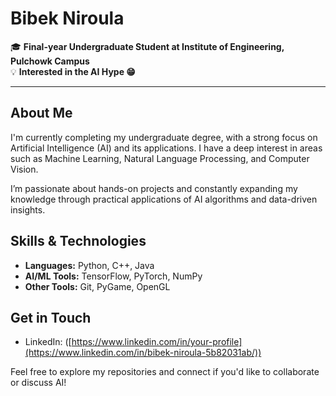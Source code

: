 # Bibek Niroula

🎓 **Final-year Undergraduate Student at Institute of Engineering, Pulchowk Campus**  
💡 **Interested in the AI Hype 😁**

---

## About Me
I'm currently completing my undergraduate degree, with a strong focus on Artificial Intelligence (AI) and its applications. I have a deep interest in areas such as Machine Learning, Natural Language Processing, and Computer Vision. 

I’m passionate about hands-on projects and constantly expanding my knowledge through practical applications of AI algorithms and data-driven insights.


## Skills & Technologies
- **Languages:** Python, C++, Java
- **AI/ML Tools:** TensorFlow, PyTorch, NumPy
- **Other Tools:** Git, PyGame, OpenGL

## Get in Touch
- LinkedIn: ([https://www.linkedin.com/in/your-profile](https://www.linkedin.com/in/bibek-niroula-5b82031ab/))

Feel free to explore my repositories and connect if you'd like to collaborate or discuss AI!


<!---
dead-programmer/dead-programmer is a ✨ special ✨ repository because its `README.md` (this file) appears on your GitHub profile.
You can click the Preview link to take a look at your changes.
--->
